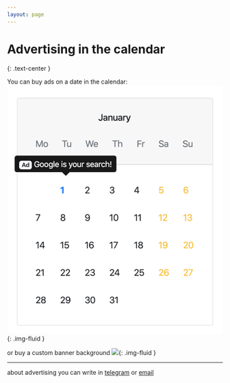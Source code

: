 ```yaml
---
layout: page
---
```


# Advertising in the calendar
{: .text-center }

You can buy ads on a date in the calendar:
![](/assets/p8nsxjh4.png){: .img-fluid }

or buy a custom banner background
![](/assets/h6cyt9bk.png){: .img-fluid }

---

about advertising you can write in [telegram](https://t.me/tophackr) or [email](mailto:tophackr.com)